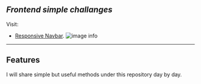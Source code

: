 ## _Frontend simple challanges_
Visit:
- [Responsive Navbar](https://ugurkarakurt.github.io/Frontend-Challanges/responsive_navbar/).
![image info](screenshot.png)
<hr>

## Features

I will share simple but useful methods under this repository day by day.
